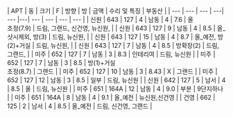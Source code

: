 

| APT | 동  | 크기  | F | 방향 | 방 | 금액 | 수리 및 특징 | 부동산    |
| --- | --- | ---  | ---| --- |---| ---  | ---     | --- | ---     |
| 신원 | 643 | 127  |  4 | 남동 | 4 | 7.6  | 올 </br> 조정(7.9)   | 드림, 그랜드, 신건영, 뉴신원,  |
| 신원 | 643 | 127  |  9 | 남동 | 4 | 8.5  | 올_샷시제외, 방(3)   | 드림, 뉴신원,  |
| 신원 | 643 | 127  | 15 | 남동 | 4 | 8.7  | 올_예전, 방(2)+거실   | 드림, 뉴신원,  |
| 신원 | 643 | 127  |  7 | 남동 | 4 | 8.5  | 방확장(2)            | 드림, 그랜드,     |
| 미주 | 652 | 127  |  7 | 남동 | 3 | 8.3  | 인테리여             | 드림, 뉴신원    |
| 미주 | 652 | 127  |  7 | 남동 | 3 | 8.5  | 방(1)+거실 </br> 조정(8.7)   | 그랜드    |
| 미주 | 652 | 127  | 10 | 남동 | 3 | 8.43 | X                    | 그랜드    |
| 미주 | 652 | 127  | 12 | 남동 | 3 | 8.5  | 일부                 | 드림, 뉴신원    |
| 신원 | 642 | 127  |  5 | 남서 | 4 | 8.5  | 올                   | 드림, 뉴신원 |
| 미주 | 651 | 164A | 12 | 남동 | 4 | 9.0  | 부분 | 9단지하나 | 
| 미주 | 651 | 164A |  8 | 남동 | 4 | 9.1  | 올_예전 | 뉴신원,신건영 | 
| 건영 | 662 | 125  |  2 | 남서 | 4 | 8.5  | 올_예전 | 드림, 신건영, 그랜드 | 
